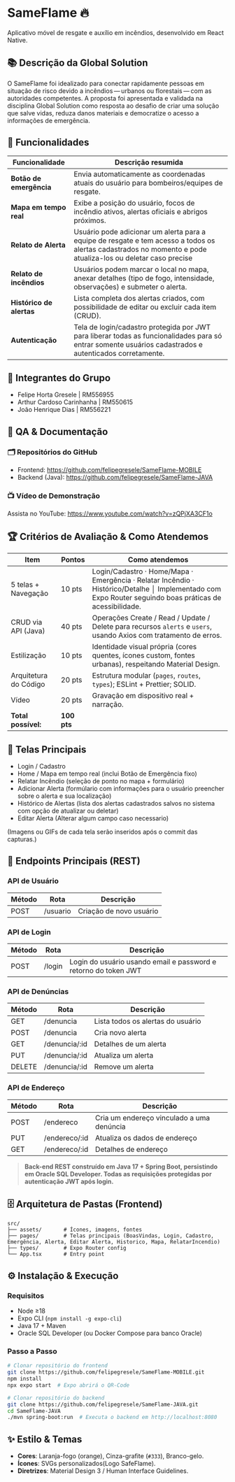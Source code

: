 
# SameFlame 🔥

Aplicativo móvel de resgate e auxílio em incêndios, desenvolvido em React Native.

## 📚 Descrição da Global Solution

O SameFlame foi idealizado para conectar rapidamente pessoas em situação de risco devido a incêndios — urbanos ou florestais — com as autoridades competentes. A proposta foi apresentada e validada na disciplina Global Solution como resposta ao desafio de criar uma solução que salve vidas, reduza danos materiais e democratize o acesso a informações de emergência.

## 📲 Funcionalidades

| Funcionalidade       | Descrição resumida |
|----------------------|--------------------|
| **Botão de emergência** | Envia automaticamente as coordenadas atuais do usuário para bombeiros/equipes de resgate. |
| **Mapa em tempo real** | Exibe a posição do usuário, focos de incêndio ativos, alertas oficiais e abrigos próximos. |
| **Relato de Alerta**   | Usuário pode adicionar um alerta para a equipe de resgate e tem acesso a todos os alertas cadastrados no momento e pode atualiza-los ou deletar caso precise|
| **Relato de incêndios** | Usuários podem marcar o local no mapa, anexar detalhes (tipo de fogo, intensidade, observações) e submeter o alerta. |
| **Histórico de alertas** | Lista completa dos alertas criados, com possibilidade de editar ou excluir cada item (CRUD). |
| **Autenticação** | Tela de login/cadastro protegida por JWT para liberar todas as funcionalidades para só entrar somente usuários cadastrados e autenticados corretamente. |

## 👥 Integrantes do Grupo

- Felipe Horta Gresele | RM556955
- Arthur Cardoso Carinhanha | RM550615
- João Henrique Dias | RM556221

## 🧪 QA & Documentação

### 🗂️ Repositórios do GitHub

- Frontend: https://github.com/felipegresele/SameFlame-MOBILE
- Backend (Java): https://github.com/felipegresele/SameFlame-JAVA

### 📺 Vídeo de Demonstração

Assista no YouTube: https://www.youtube.com/watch?v=zQPjXA3CF1o

## 🏆 Critérios de Avaliação & Como Atendemos

| Item | Pontos | Como atendemos |
|------|--------|----------------|
| 5 telas + Navegação | 10 pts | Login/Cadastro · Home/Mapa · Emergência · Relatar Incêndio · Histórico/Detalhe │ Implementado com Expo Router seguindo boas práticas de acessibilidade. |
| CRUD via API (Java) | 40 pts | Operações Create / Read / Update / Delete para recursos `alerts` e `users`, usando Axios com tratamento de erros. |
| Estilização | 10 pts | Identidade visual própria (cores quentes, ícones custom, fontes urbanas), respeitando Material Design. |
| Arquitetura do Código | 20 pts | Estrutura modular (`pages`, `routes`, `types`); ESLint + Prettier; SOLID. |
| Vídeo | 20 pts | Gravação em dispositivo real + narração. |
| **Total possível:** | **100 pts** | |

## 📱 Telas Principais

- Login / Cadastro
- Home / Mapa em tempo real (inclui Botão de Emergência fixo)
- Relatar Incêndio (seleção de ponto no mapa + formulário)
- Adicionar Alerta (formúlario com informações para o usuário preencher sobre o alerta e sua localização)
- Histórico de Alertas (lista dos alertas cadastrados salvos no sistema com opção de atualizar ou deletar)
- Editar Alerta (Alterar algum campo caso necessario)

(Imagens ou GIFs de cada tela serão inseridos após o commit das capturas.)

## 🔄 Endpoints Principais (REST)

### API de Usuário

| Método | Rota     | Descrição |
|--------|----------|-----------|
| POST   | /usuario | Criação de novo usuário |

### API de Login

| Método | Rota   | Descrição |
|--------|--------|-----------|
| POST   | /login | Login do usuário usando email e password e retorno do token JWT |

### API de Denúncias

| Método | Rota           | Descrição            |
|--------|----------------|----------------------|
| GET    | /denuncia      | Lista todos os alertas do usuário |
| POST   | /denuncia      | Cria novo alerta |
| GET    | /denuncia/:id  | Detalhes de um alerta |
| PUT    | /denuncia/:id  | Atualiza um alerta |
| DELETE | /denuncia/:id  | Remove um alerta |

### API de Endereço

| Método | Rota            | Descrição                     |
|--------|-----------------|-------------------------------|
| POST   | /endereco       | Cria um endereço vinculado a uma denúncia |
| PUT    | /endereco/:id   | Atualiza os dados de endereço |
| GET    | /endereco/:id   | Detalhes de endereço          |

> **Back-end REST construído em Java 17 + Spring Boot, persistindo em Oracle SQL Developer. Todas as requisições protegidas por autenticação JWT após login.**

## 🗄️ Arquitetura de Pastas (Frontend)

```
src/
├── assets/       # Ícones, imagens, fontes
├── pages/        # Telas principais (BoasVindas, Login, Cadastro, Emergência, Alerta, Editar Alerta, Historico, Mapa, RelatarIncendio)
├── types/        # Expo Router config
└── App.tsx       # Entry point
```

## ⚙️ Instalação & Execução

### Requisitos

- Node ≥18
- Expo CLI (`npm install -g expo-cli`)
- Java 17 + Maven
- Oracle SQL Developer (ou Docker Compose para banco Oracle)

### Passo a Passo

```bash
# Clonar repositório do frontend
git clone https://github.com/felipegresele/SameFlame-MOBILE.git
npm install
npx expo start  # Expo abrirá o QR-Code

# Clonar repositório do backend
git clone https://github.com/felipegresele/SameFlame-JAVA.git
cd SameFlame-JAVA
./mvn spring-boot:run  # Executa o backend em http://localhost:8080
```

## ✨ Estilo & Temas

- **Cores**: Laranja-fogo (orange), Cinza-grafite (`#333`), Branco-gelo.
- **Ícones**: SVGs personalizados(Logo SafeFlame).
- **Diretrizes**: Material Design 3 / Human Interface Guidelines.

